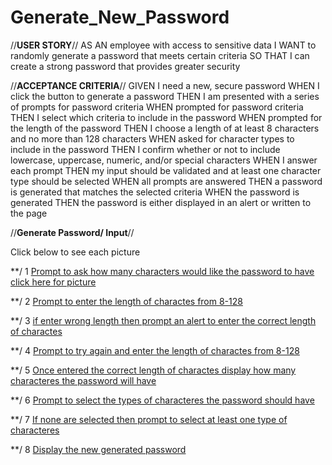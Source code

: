 # Generate_New_Password

//**USER STORY**//
AS AN employee with access to sensitive data
I WANT to randomly generate a password that meets certain criteria
SO THAT I can create a strong password that provides greater security

//**ACCEPTANCE CRITERIA**//
GIVEN I need a new, secure password
WHEN I click the button to generate a password
THEN I am presented with a series of prompts for password criteria
WHEN prompted for password criteria
THEN I select which criteria to include in the password
WHEN prompted for the length of the password
THEN I choose a length of at least 8 characters and no more than 128 characters
WHEN asked for character types to include in the password
THEN I confirm whether or not to include lowercase, uppercase, numeric, and/or special characters
WHEN I answer each prompt
THEN my input should be validated and at least one character type should be selected
WHEN all prompts are answered
THEN a password is generated that matches the selected criteria
WHEN the password is generated
THEN the password is either displayed in an alert or written to the page

//**Generate Password/ Input**//

Click below to see each picture

\*\*/ 1 [Prompt to ask how many characters would like the password to have click here for picture](https://github.com/ElyCano/Generate_New_Password/blob/main/password_generator/images/pic1.png)

\*\*/ 2 [Prompt to enter the length of charactes from 8-128 ](https://github.com/ElyCano/Generate_New_Password/blob/main/password_generator/images/pic2.png)

\*\*/ 3 [if enter wrong length then prompt an alert to enter the correct length of charactes ](https://github.com/ElyCano/Generate_New_Password/blob/main/password_generator/images/pic3.png)

\*\*/ 4 [Prompt to try again and enter the length of charactes from 8-128 ](https://github.com/ElyCano/Generate_New_Password/blob/main/password_generator/images/pic4.png)

\*\*/ 5 [Once entered the correct length of charactes display how many characteres the password will have ](https://github.com/ElyCano/Generate_New_Password/blob/main/password_generator/images/pic5.png)

\*\*/ 6 [Prompt to select the types of characteres the password should have](https://github.com/ElyCano/Generate_New_Password/blob/main/password_generator/images/pic6.png)

\*\*/ 7 [If none are selected then prompt to select at least one type of characteres](https://github.com/ElyCano/Generate_New_Password/blob/main/password_generator/images/pic8.png)

\*\*/ 8 [Display the new generated password ](https://github.com/ElyCano/Generate_New_Password/blob/main/password_generator/images/pic7.png)
